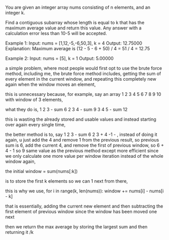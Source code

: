 You are given an integer array nums consisting of n elements, and an integer k.

Find a contiguous subarray whose length is equal to k that has the maximum average value and return this value. Any answer with a calculation error less than 10-5 will be accepted.

Example 1:
Input: nums = [1,12,-5,-6,50,3], k = 4
Output: 12.75000
Explanation: Maximum average is (12 - 5 - 6 + 50) / 4 = 51 / 4 = 12.75

Example 2:
Input: nums = [5], k = 1
Output: 5.00000

a simple problem, where most people would first opt to use the brute force method, including me,
the brute force method includes,
getting the sum of every element in the current window,
and repeating this completely new again when the window moves an element,

this is unnecessary because,
for example, say an array
1 2 3 4 5 6 7 8 9 10
with window of 3 elements,

what they do is,
1 2 3 - sum 6
2 3 4 - sum 9
3 4 5 - sum 12

this is wasting the already stored and usable values and instead starting over again every single time,

the better method is to,
say 1 2 3 - sum 6
2 3 + 4 -1 - , instead of doing it again, u just add the 4 and remove 1 from the previous result,
so previous sum is 6, add the current 4, and remove the first of previous window,
so 6 + 4 - 1 so 9
same value as the previous method except more efficient since we only calculate one more value per window iteration instead of the whole window again,

the initial
window = sum(nums[:k])

is to store the first k elements so we can 1 next from there,

this is why we use,
for i in range(k, len(nums)):
window += nums[i] - nums[i - k]

that is essentially, adding the current new element
and then subtracting the first element of previous window since the window has been moved one next

then we return the max average by storing the largest sum and then returning it /k
